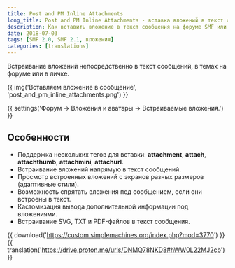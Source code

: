 ```yaml
---
title: Post and PM Inline Attachments
long_title: Post and PM Inline Attachments - вставка вложений в текст сообщений
description: Как вставить вложение в текст сообщения на форуме SMF или в личке?
date: 2018-07-03
tags: [SMF 2.0, SMF 2.1, вложения]
categories: [translations]
---
```


Встраивание вложений непосредственно в текст сообщений, в темах на форуме или в личке.

<!-- more -->

{{ img('Вставляем вложение в сообщение', 'post_and_pm_inline_attachments.png') }}

{{ settings('Форум → Вложения и аватары → Встраиваемые вложения.') }}

## Особенности

- Поддержка нескольких тегов для вставки: **attachment**, **attach**, **attachthumb**, **attachmini**, **attachurl**.
- Встраивание вложений напрямую в текст сообщений.
- Просмотр встроенных вложений с экранов разных размеров (адаптивные стили).
- Возможность спрятать вложения под сообщением, если они встроены в текст.
- Кастомизация вывода дополнительной информации под вложениями.
- Встраивание SVG, TXT и PDF-файлов в текст сообщения.

{{ download('https://custom.simplemachines.org/index.php?mod=3770') }}
{{ translation('https://drive.proton.me/urls/DNMQ78NKD8#hWW0L22MJ2cb') }}
